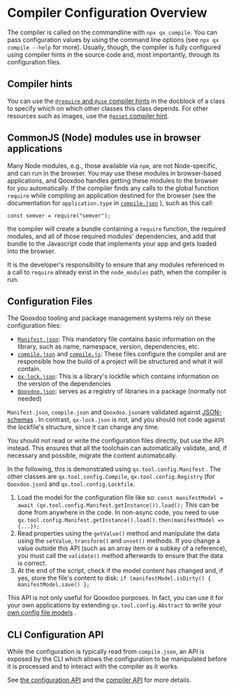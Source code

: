 # Compiler Configuration Overview

The compiler is called on the commandline with `npx qx
compile`. You can pass configuration values by using the
command line options (see `npx qx compile --help` for more). Usually, though, the 
compiler is fully configured using compiler hints in the source code and, most
importantly, through its configuration files.

## Compiler hints 

You can use the [`@require` and `@use` compiler
hints](class_dependencies.md) in the docblock of a class to
specify which on which other classes this class depends. For other resources such 
as images, use the [`@asset` compiler hint](../../../desktop/gui/resources.md).

## CommonJS (Node) modules use in browser applications
Many Node modules, e.g., those available via `npm`, are not Node-specific, and can run 
in the browser. You may use these modules in browser-based applications, and Qooxdoo handles
getting these modules to the browser for you automatically. If the compiler finds any calls
to the global function `require` while compiling an application destined for the browser (see
the documentation for `application.type` in [`compile.json`](compile.md)
), such as this call:
```
const semver = require("semver");
```
the compiler will create a bundle containing a `require` function, the required
modules, and all of those required modules' dependencies, and add that bundle to the 
Javascript code that implements your app and gets loaded into the browser.

It is the developer's responsibility to ensure that any modules referenced in a call to
`require` already exist in the `node_modules` path, when the compiler is run.

## Configuration Files

The Qooxdoo tooling and package management systems rely on these configuration
files:

- [`Manifest.json`](Manifest.md): This mandatory file contains basic information
  on the library, such as name, namespace, version, dependencies, etc.
- [`compile.json`](compile.md) and [`compile.js`](api.md): These files configure
  the compiler and are responsible how the build of a project will be structured
  and what it will contain.
- [`qx-lock.json`](../cli/packages.md#lockfile-qx-lockjson): This is a library's
  lockfile which contains information on the version of the dependencies
- [`Qooxdoo.json`](../cli/packages.md#multi-library-repositories): serves as a
  registry of libraries in a package (normally not needed)

`Manifest.json`, `compile.json` and `Qooxdoo.json`are validated against
[JSON-schemas](https://github.com/qooxdoo/qooxdoo/tree/master/source/resource/qx/tool/schema)
. In contrast, `qx-lock.json` is not, and you should not code against the
lockfile's structure, since it can change any time.

You should not read or write the configuration files directly, but use the API
instead. This ensures that all the toolchain can automatically validate, and, if
necessary and possible, migrate the content automatically.

In the following, this is demonstrated using `qx.tool.config.Manifest` . The
other classes are `qx.tool.config.Compile`, `qx.tool.config.Registry` (for
`Qooxdoo.json`) and `qx.tool.config.Lockfile`.

1.  Load the model for the configuration file like so:
    `const manifestModel = await (qx.tool.config.Manifest.getInstance()).load();`
    This can be done from anywhere in the code. In non-async code, you need to
    use
    `qx.tool.config.Manifest.getInstance().load().then(manifestModel => {...});`
2.  Read properties using the `getValue()` method and manipulate the data using
    the `setValue`, `transform()` and `unset()` methods. If you change a value
    outside this API (such as an array item or a subkey of a reference), you
    must call the `validate()` method afterwards to ensure that the data is
    correct.
3.  At the end of the script, check if the model content has changed and, if
    yes, store the file's content to disk:
    `if (manifestModel.isDirty() { manifestModel.save() };`

This API is not only useful for Qooxdoo purposes. In fact, you can use it for
your own applications by extending `qx.tool.config.Abstract` to write your
[own config file models](https://github.com/qooxdoo/qooxdoo/tree/master/source/class/qx/tool/config)
.

## CLI Configuration API

While the configuration is typically read from `compile.json`, an API is exposed
by the CLI which allows the configuration to be manipulated before it is
processed and to interact with the compiler as it works.

See [the configuration API](api.md) and the [compiler API](../internals/API.md) 
for more details.
